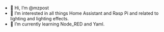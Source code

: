 - 👋 Hi, I’m @mzpost
- 👀 I’m interested in all things Home Assistant and Rasp Pi and related to lighting and lighting effects. 
- 🌱 I’m currently learning Node_RED and Yaml.


<!---
mzpost/mzpost is a ✨ special ✨ repository because its `README.md` (this file) appears on your GitHub profile.
You can click the Preview link to take a look at your changes.
--->

